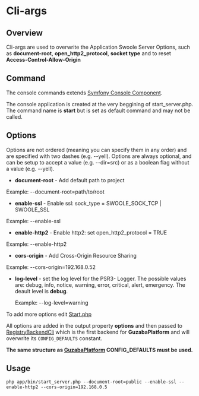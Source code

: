 # Cli-args

## Overview

Cli-args are used to overwrite the Application Swoole Server Options, such as **document-root**, **open_http2_protocol**, **socket type** and to reset **Access-Control-Allow-Origin** 

## Command

The console commands extends [Symfony Console Component](https://symfony.com/doc/current/components/console.html).

The console application is created at the very beggining of start_server.php. The command name is **start** but is set as default command and may not be called. 

## Options

Options are not ordered (meaning you can specify them in any order) and are specified with two dashes (e.g. --yell). Options are always optional, and can be setup to accept a value (e.g. --dir=src) or as a boolean flag without a value (e.g. --yell).

*  **document-root** - Add default path to project
  
  Example: --document-root=path/to/root

*  **enable-ssl** - Enable ssl: sock_type = SWOOLE_SOCK_TCP | SWOOLE_SSL

  Example: --enable-ssl

*  **enable-http2** - Enable http2: set open_http2_protocol = TRUE

  Example: --enable-http2

*  **cors-origin** - Add Cross-Origin Resource Sharing
  
  Example: --cors-origin=192.168.0.52
  
* **log-level**  - set the log level for the PSR3- Logger. The possible values are: debug, info, notice, warning, error, critical, alert, emergency. The deault level is **debug**.
  
  Example: --log-level=warning
  
To add more options edit [Start.php](https://github.com/AzonMedia/guzaba-platform/blob/master/app/bin/Start.php)

All options are added in the output property **options** and then passed to [RegistryBackendCli](https://github.com/AzonMedia/registry/blob/master/src/RegistryBackendCli.php) which is the first backend for **GuzabaPlatform** and will overwrite its `CONFIG_DEFAULTS` constant.

**The same structure as [GuzabaPlatform](https://github.com/AzonMedia/guzaba-platform/blob/master/app/src/GuzabaPlatform/Platform/Application/GuzabaPlatform.php) CONFIG_DEFAULTS must be used.**

## Usage

`php app/bin/start_server.php --document-root=public --enable-ssl --enable-http2 --cors-origin=192.168.0.5`
